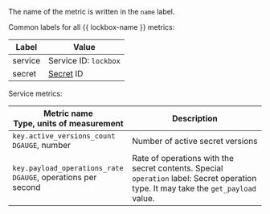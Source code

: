 The name of the metric is written in the `name` label.

Common labels for all {{ lockbox-name }} metrics:

| Label | Value |
| --- | --- |
| service | Service ID: `lockbox` |
| secret | [Secret](../../../lockbox/concepts/secret.md) ID |

Service metrics:

| Metric name<br>Type, units of measurement | Description |
| --- | --- |
| `key.active_versions_count`<br>`DGAUGE`, number | Number of active secret versions |
| `key.payload_operations_rate`<br>`DGAUGE`, operations per second | Rate of operations with the secret contents. Special `operation` label: Secret operation type. It may take the `get_payload` value. |